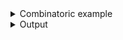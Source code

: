 <details><summary>Combinatoric example</summary>

```no_run
use bpaf::*;

pub fn options() -> OptionParser<Vec<u32>> {
    let argument = long("argument")
        .help("important argument")
        .argument("ARG")
        .many();
    argument.to_options()
}

fn main() {
    println!("{:?}", options().run())
}
```

</details>
<details><summary>Output</summary>

Run inner parser as many times as possible collecting all the new results
First `false` is collected from a switch even if it is not consuming anything

<div class='bpaf-doc'>
$ app --argument 10 --argument 20<br>
[10, 20]
</div>


If there's no matching parameters - it would produce an empty vector.

<div class='bpaf-doc'>
$ app <br>
[]
</div>


In usage lines `many` items are indicated with `...`

<div class='bpaf-doc'>
$ app --help<br>
<p><b>Usage</b>: <tt><b>app</b></tt> [<tt><b>--argument</b></tt>=<tt><i>ARG</i></tt>]...</p><p><div>
<b>Available options:</b></div><dl><dt><tt><b>    --argument</b></tt>=<tt><i>ARG</i></tt></dt>
<dd>important argument</dd>
<dt><tt><b>-h</b></tt>, <tt><b>--help</b></tt></dt>
<dd>Prints help information</dd>
</dl>
</p>
<style>
div.bpaf-doc {
    padding: 14px;
    background-color:var(--code-block-background-color);
    font-family: "Source Code Pro", monospace;
    margin-bottom: 0.75em;
}
div.bpaf-doc dt { margin-left: 1em; }
div.bpaf-doc dd { margin-left: 3em; }
div.bpaf-doc dl { margin-top: 0; padding-left: 1em; }
div.bpaf-doc  { padding-left: 1em; }
</style>
</div>

</details>